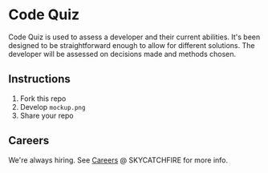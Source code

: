 # Code Quiz

Code Quiz is used to assess a developer and their current abilities. It's been designed to be straightforward enough to allow for different solutions. The developer will be assessed on decisions made and methods chosen.

## Instructions

1. Fork this repo
2. Develop `mockup.png`
4. Share your repo

## Careers

We're always hiring. See [Careers](https://www.skycatchfire.com/careers) @ SKYCATCHFIRE for more info.